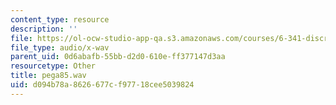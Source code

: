 ```yaml
---
content_type: resource
description: ''
file: https://ol-ocw-studio-app-qa.s3.amazonaws.com/courses/6-341-discrete-time-signal-processing-fall-2005/d094b78a8626677cf97718cee5039824_pega85.wav
file_type: audio/x-wav
parent_uid: 0d6abafb-55bb-d2d0-610e-ff377147d3aa
resourcetype: Other
title: pega85.wav
uid: d094b78a-8626-677c-f977-18cee5039824
---
```

